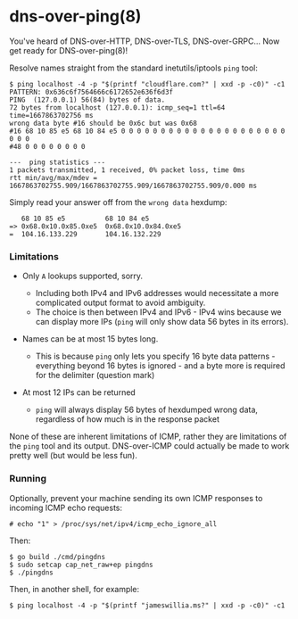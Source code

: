 # dns-over-ping(8)

You've heard of DNS-over-HTTP, DNS-over-TLS, DNS-over-GRPC... Now get ready for
DNS-over-ping(8)!

Resolve names straight from the standard inetutils/iptools `ping` tool:

```
$ ping localhost -4 -p "$(printf "cloudflare.com?" | xxd -p -c0)" -c1
PATTERN: 0x636c6f7564666c6172652e636f6d3f
PING  (127.0.0.1) 56(84) bytes of data.
72 bytes from localhost (127.0.0.1): icmp_seq=1 ttl=64 time=1667863702756 ms
wrong data byte #16 should be 0x6c but was 0x68
#16	68 10 85 e5 68 10 84 e5 0 0 0 0 0 0 0 0 0 0 0 0 0 0 0 0 0 0 0 0 0 0 0 0
#48	0 0 0 0 0 0 0 0

---  ping statistics ---
1 packets transmitted, 1 received, 0% packet loss, time 0ms
rtt min/avg/max/mdev = 1667863702755.909/1667863702755.909/1667863702755.909/0.000 ms
```

Simply read your answer off from the `wrong data` hexdump:

```
   68 10 85 e5          68 10 84 e5
=> 0x68.0x10.0x85.0xe5  0x68.0x10.0x84.0xe5 
=  104.16.133.229       104.16.132.229
```

### Limitations

* Only `A` lookups supported, sorry.
    * Including both IPv4 and IPv6 addresses would necessitate a more
      complicated output format to avoid ambiguity.
    * The choice is then between IPv4 and IPv6 - IPv4 wins because we can
      display more IPs (`ping` will only show data 56 bytes in its errors).

* Names can be at most 15 bytes long.
    * This is because `ping` only lets you specify 16 byte data patterns -
      everything beyond 16 bytes is ignored - and a byte more is required for
      the delimiter (question mark)

* At most 12 IPs can be returned
    * `ping` will always display 56 bytes of hexdumped wrong data, regardless
      of how much is in the response packet

None of these are inherent limitations of ICMP, rather they are limitations of
the `ping` tool and its output. DNS-over-ICMP could actually be made to work
pretty well (but would be less fun).

### Running

Optionally, prevent your machine sending its own ICMP responses to incoming
ICMP echo requests:

```
# echo "1" > /proc/sys/net/ipv4/icmp_echo_ignore_all
```

Then:

```
$ go build ./cmd/pingdns
$ sudo setcap cap_net_raw+ep pingdns
$ ./pingdns
```

Then, in another shell, for example:

```
$ ping localhost -4 -p "$(printf "jameswillia.ms?" | xxd -p -c0)" -c1
```
